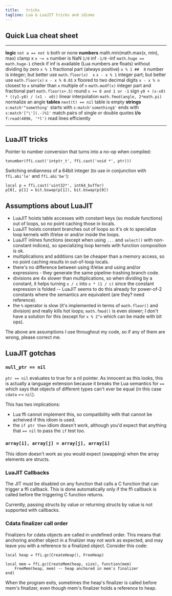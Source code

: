 ```yaml
---
title:   tricks
tagline: Lua & LuaJIT tricks and idioms
---
```


## Quick Lua cheat sheet

------------------------------------------- -------------------------------------------
__logic__
`not a == not b`                            both or none
__numbers__
math.min(math.max(x, min), max)             clamp x
`x ~= x`                                    number is NaN
`1/0`                                       inf
`-1/0`                                      -inf
`math.huge == math.huge-1`                  check if inf is available (Lua numbers are floats) without dividing by zero
`x % 1`                                     fractional part (always positive)
`x % 1 ##  0`                               number is integer; but better use `math.floor(x)  x`
`x - x % 1`                                 integer part; but better use `math.floor(x)`
`x - x % 0.01`                              x floored to two decimal digits
`x - x % n`                                 closest to `x` smaller than `x` multiple of `n`
`math.modf(x)`                              integer part and fractional part
`math.floor(x+.5)`                          round
`x >= 0 and 1 or -1`                        sign
`y0 + (x-x0) * ((y1-y0) / (x1 - x0))`       linear interpolation
`math.fmod(angle, 2*math.pi)`               normalize an angle
__tables__
`next(t) == nil`                            table is empty
__strings__
`s:match'^something'`                       starts with
`s:match'something$'`                       ends with
`s:match'["\'](.-)%1'`                      match pairs of single or double quotes
__i/o__
`f:read(4096, '*l')`                        read lines efficiently
------------------------------------------- -------------------------------------------

## LuaJIT tricks

Pointer to number conversion that turns into a no-op when compiled:

	tonumber(ffi.cast('intptr_t', ffi.cast('void *', ptr)))

Switching endianness of a 64bit integer (to use in conjunction with `ffi.abi'le'` and `ffi.abi'be'`):

	local p = ffi.cast('uint32*', int64_buffer)
	p[0], p[1] = bit.bswap(p[1]), bit.bswap(p[0])


## Assumptions about LuaJIT

  * LuaJIT hoists table accesses with constant keys (so module functions) out of loops, so no point caching those in locals.
  * LuaJIT hoists constant branches out of loops so it's ok to specialize loop kernels with if/else or and/or inside the loops.
  * LuaJIT inlines functions (except when using `...` and `select()` with non-constant indices), so specializing loop
    kernels with function composition is ok.
  * multiplications and additions can be cheaper than a memory access, so no point caching results in out-of-loop locals.
  * there's no difference between using if/else and using and/or expressions - they generate the same pipeline-trashing branch code.
  * divisions are 4x slower than multiplications, so when dividing by a constant, it helps turning `x / c` into
    `x * (1 / c)` since the constant expression is folded -- LuaJIT seems to do this already for power-of-2 constants
	 where the semantics are equivalent (are they? need reference).
  * the `%` operator is slow (it's implemented in terms of `math.floor()` and division) and really kills hot loops; `math.fmod()` is
    even slower; I don't have a solution for this (except for `x % 2^n` which can be made with bit ops).

The above are assumptions I use throughout my code, so if any of them are wrong, please correct me.

## LuaJIT gotchas

### `null_ptr == nil`

`ptr == nil` evaluates to true for a nil pointer. As innocent as this looks, this is actually a language extension
  because it breaks the Lua semantics for `==` which says that objects of different types can't ever be equal
  (in this case `cdata` == `nil`).

This has two implications:

  * Lua ffi cannot implement this, so compatibility with that cannot be acheived if this idiom is used.
  * the `if ptr then` idiom doesn't work, although you'd expect that anything that `== nil` to pass the `if` test too.

### `array[i], array[j] = array[j], array[i]`

This idiom doesn't work as you would expect (swapping) when the array elements are structs.

### LuaJIT Callbacks

The JIT must be disabled on any function that calls a C function that can trigger a ffi callback.
This is done automatically only if the ffi callback is called before the triggering C function returns.

Currently, passing structs by value or returning structs by value is not supported with callbacks.

### Cdata finalizer call order

Finalizers for cdata objects are called in undefined order. This means that anchoring another object
in a finalizer may not work as expected, and may leave you with a reference to a finalized object.
Consider this code:

~~~{.lua}
local heap = ffi.gc(CreateHeap(), FreeHeap)

local mem = ffi.gc(CreateMem(heap, size), function(mem)
	FreeMem(heap, mem) -- heap anchored in mem's finalizer
end)
~~~

When the program exits, sometimes the heap's finalizer is called before mem's finalizer,
even though mem's finalizer holds a reference to heap.
